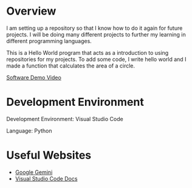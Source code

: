 # Overview

I am setting up a repository so that I know how to do it again for future projects. I will be doing many different projects to further my learning in different programming languages.

This is a Hello World program that acts as a introduction to using repositories for my projects. To add some code, I write hello world and I made a function that calculates the area of a circle.

[Software Demo Video](https://youtu.be/7dwEgrIlzxk)

# Development Environment

Development Environment: Visual Studio Code

Language: Python

# Useful Websites

* [Google Gemini](https://gemini.google.com/app)
* [Visual Studio Code Docs](https://code.visualstudio.com/docs/sourcecontrol/github)